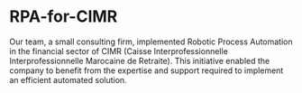 # RPA-for-CIMR
Our team, a small consulting firm, implemented Robotic Process Automation in the financial sector of CIMR (Caisse Interprofessionnelle Interprofessionnelle Marocaine de Retraite). This initiative enabled the company to benefit from the expertise and support required to implement an efficient automated solution. 
